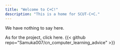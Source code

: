 ```yaml
---
title: "Welcome to C+C!"
description: "This is a home for SCUT-C+C."
---
```

We have nothing to say here.

As for the project, click here.
{{< github repo="Samuka007/cn_computer_learning_advice" >}}
